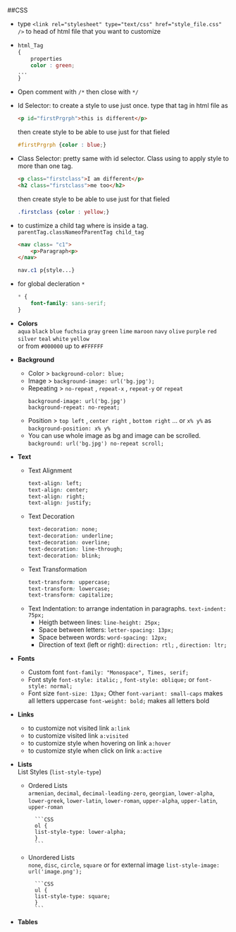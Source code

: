 ##CSS

* type `<link rel="stylesheet" type="text/css" href="style_file.css" />` to head of html file that you want to customize

* 	```css
	html_Tag
	{
		properties
		color : green;
	...
	}
	```
   
* Open comment with `/*` then close with `*/`
* Id Selector: to create a style to use just once. 
	type that tag in html file as 
	```html
	<p id="firstPrgrph">this is different</p>
	```
    
	then create style to be able to use just for that fieled 

	```css
	#firstPrgrph {color : blue;}
	```   
* Class Selector: pretty same with id selector. Class using to apply style to more than one tag.  
	```html
	<p class="firstclass">I am different</p>
	<h2 class="firstclass">me too</h2>
	```
    
	then create style to be able to use just for that fieled 

	```css
	.firstclass {color : yellow;}
	``` 

* to custimize a child tag where is inside a tag.
	`parentTag.classNameofParentTag child_tag`
	```html
	<nav class= "c1">
		<p>Paragraph<p>
	</nav>
	```
     
     ```css
     nav.c1 p{style...}
     ```
 * for global decleration `*`
 	```css
 	* {
 		font-family: sans-serif;
 	}
 	```
* **Colors**   
`aqua` `black` `blue` `fuchsia` `gray` `green` `lime` `maroon` `navy` 
`olive` `purple` `red` `silver` `teal` `white` `yellow`    
or from `#000000` up to `#FFFFFF`
   
* **Background** 
	* Color > `background-color: blue;`
	* Image > `background-image: url('bg.jpg');`
	* Repeating > `no-repeat` , `repeat-x` , `repeat-y` or `repeat` 
		```
		background-image: url('bg.jpg')
		background-repeat: no-repeat;

		```
	* Position > `top left` , `center right` , `bottom right` ... or `x% y%` as `background-position: x% y%`
	* You can use whole image as bg and image can be scrolled. `background: url('bg.jpg') no-repeat scroll;`
    
* **Text**  
	* Text Alignment
		```CSS
		text-align: left;
		text-align: center;
		text-align: right;
		text-align: justify;
		```
	* Text Decoration
		```CSS
		text-decoration: none;
		text-decoration: underline;
		text-decoration: overline;
		text-decoration: line-through;
		text-decoration: blink;
		```
	* Text Transformation
		```CSS
		text-transform: uppercase;
		text-transform: lowercase;
		text-transform: capitalize;
		```
	* Text Indentation: to arrange indentation in paragraphs.
		`text-indent: 75px;`
		* Heigth between lines: `line-height: 25px;`
		* Space between letters: `letter-spacing: 13px;`
		* Space between words: `word-spacing: 12px;`
		* Direction of text (left or right): `direction: rtl;` , `direction: ltr;`

* **Fonts**
	* Custom font
		`font-family: "Monospace", Times, serif;`
	* Font style
		`font-style: italic;` , `font-style: oblique;` or `font-style: normal;`
	* Font size
		`font-size: 13px;`
	Other
		`font-variant: small-caps` makes all letters uppercase
		`font-weight: bold;` makes all letters bold

* **Links**
	* to customize not visited link `a:link`
	* to customize visited link `a:visited`
	* to customize style when hovering on link `a:hover`
	* to customize style when click on link `a:active`

* **Lists**   
	List Styles (`list-style-type`) 
	* Ordered Lists   
		 `armenian`, `decimal`, `decimal-leading-zero`, `georgian`, `lower-alpha`, `lower-greek`, `lower-latin`,  `lower-roman`, `upper-alpha`, `upper-latin`, `upper-roman`   

			```CSS
			ol {
			list-style-type: lower-alpha;
			}
			```   
	* Unordered Lists   
		`none`, `disc`, `circle`, `square`  or for external image `list-style-image: url('image.png');`

			```CSS
			ul {
			list-style-type: square;
			}
			```   
* **Tables**

